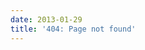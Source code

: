 ```yaml
---
date: 2013-01-29
title: '404: Page not found'
---
```


<!---
CloudFlare is expecting a `404.html` top-level file:
https://developers.cloudflare.com/pages/platform/serving-pages/#not-found-behavior
-->
